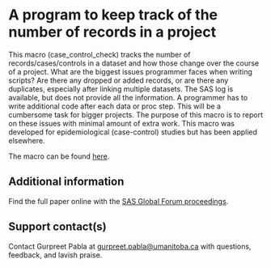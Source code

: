# A program to keep track of the number of records in a project                                               
This macro (case_control_check) tracks the number of records/cases/controls in a dataset and how those change over the course of a project.
What are the biggest issues programmer faces when writing scripts?
Are there any dropped or added records, or are there any duplicates, especially after linking multiple datasets. The SAS log is available, but does not provide all the information. A programmer has to write additional code after each data or proc step. This will be a cumbersome task for bigger projects.
The purpose of this macro is to report on these issues with minimal amount of extra work. This macro was developed for epidemiological (case-control) studies but has been applied elsewhere.

The macro can be found [here](https://github.com/VaccineAndDrugEvaluationCentre/case-control-check-sas). 

## Additional information

Find the full paper online with the [SAS Global Forum proceedings](https://www.sas.com/content/dam/SAS/support/en/sas-global-forum-proceedings/2020/4772-2020.pdf).

## Support contact(s)

Contact Gurpreet Pabla at gurpreet.pabla@umanitoba.ca with questions, feedback, and lavish praise.                                                                                                                                                                                                                                                                                                                                                                                                                                  
